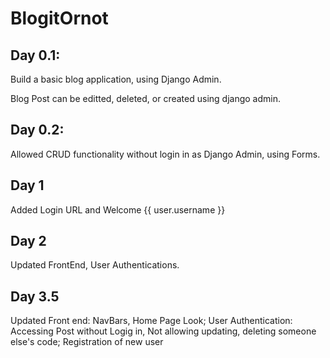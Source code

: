 # BlogitOrnot

## Day 0.1:

Build a basic blog application, using Django Admin. 

Blog Post can be editted, deleted, or created using django admin.


## Day 0.2:

Allowed CRUD functionality without login in as Django Admin, using Forms.


## Day 1

Added Login URL and Welcome {{ user.username }}


## Day 2

Updated FrontEnd, User Authentications. 

## Day 3.5

Updated Front end: NavBars, Home Page Look; 
User Authentication: Accessing Post without Logig in, 
                    Not allowing updating, deleting someone else's code; 
Registration of new user